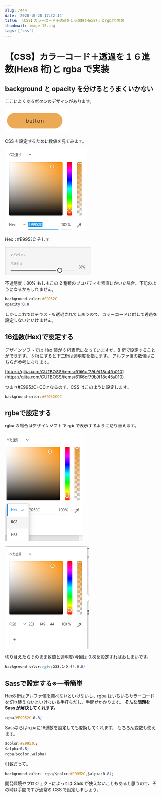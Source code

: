 ```yaml
---
slug: /444
date: '2020-10-28 17:32:14'
title: 【CSS】カラーコード＋透過を１６進数(Hex8桁)とrgbaで実装
thumbnail: image-15.png
tags: ['css']
---
```


# 【CSS】カラーコード＋透過を１６進数(Hex8 桁)と rgba で実装

## background と opacity を分けるとうまくいかない

ここによくあるボタンのデザインがあります。

![image](../../../../images/2020/10/image-19.png)

CSS を設定するために数値を見てみます。

![image](../../../../images/2020/10/image-24.png)

Hex：#E9952C
そして

![image](../../../../images/2020/10/image-21.png)

不透明度：80%
もしもこの 2 種類のプロパティを素直にかいた場合、下記のようになるかもしれません。

```css
background-color:#E9952C
opacity:0.8
```
しかしこれではテキストも透過されてしまうので、カラーコードに対して透過を設定しないといけません。
## 16進数(Hex)で設定する

デザインソフトでは Hex 値が 6 桁表示になっていますが、8 桁で設定することができます。
8 桁にすると下二桁は透明度を指します。
アルファ値の数値はこちらが参考になります。

[https://qiita.com/CUTBOSS/items/6166cf79b9f18c45a010](https://qiita.com/CUTBOSS/items/6166cf79b9f18c45a010)

つまり#E9952C+CCとなるので、CSS はこのように設定します。

```css
background-color:#E9952CCC
```
## rgbaで設定する

rgba の場合はデザインソフトで rgb で表示するように切り替えます。

![image](../../../../images/2020/10/image-22.png)

![image](../../../../images/2020/10/image-23.png)

切り替えたらそのまま数値と透明度(今回は 0.8)を設定すればおしまいです。

```css
background-color:rgba(233,149,44,0.8)
```
## Sassで設定する※一番簡単

Hex8 桁はアルファ値を調べないといけないし、rgba はいちいちカラーコードを切り替えないといけない＆手打ちだし、手間がかかります。
**そんな問題を Sass が解決してくれます。**

```css
rgba(#E9952C,0.8)
```
Sassならばrgbaに16進数を設定しても変換してくれます。
もちろん変数も使えます。
```css
$color:#E9952C;
$alpha:0.8;
rgba($color,$alpha)
```
引数だって。
```css
background-color: rgba($color:#E9952C,$alpha:0.8);
```
開発環境やプロジェクトによっては Sass が使えないこともあると思うので、その時は手間ですが通常の CSS で設定しましょう。
